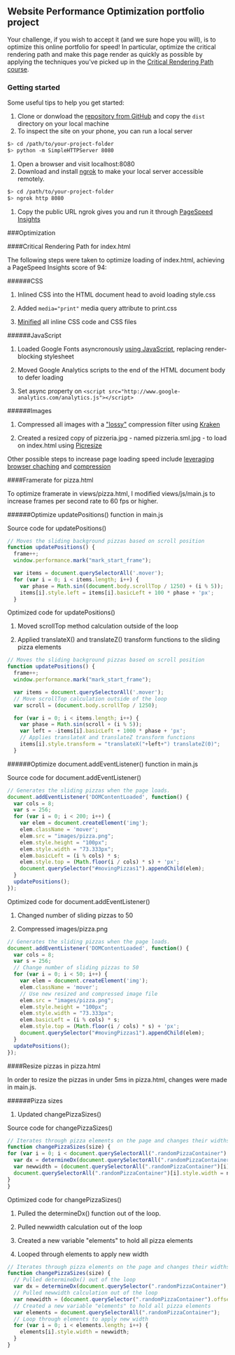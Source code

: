 ## Website Performance Optimization portfolio project

Your challenge, if you wish to accept it (and we sure hope you will), is to optimize this online portfolio for speed! In particular, optimize the critical rendering path and make this page render as quickly as possible by applying the techniques you've picked up in the [Critical Rendering Path course](https://www.udacity.com/course/ud884).

### Getting started

Some useful tips to help you get started:

1. Clone or donwload the [repository from GitHub](https://github.com/robertozanchi/website-optimization) and copy the ```dist``` directory on your local machine
1. To inspect the site on your phone, you can run a local server

  ```bash
  $> cd /path/to/your-project-folder
  $> python -m SimpleHTTPServer 8080
  ```

1. Open a browser and visit localhost:8080
1. Download and install [ngrok](https://ngrok.com/) to make your local server accessible remotely.

  ``` bash
  $> cd /path/to/your-project-folder
  $> ngrok http 8080
  ```

1. Copy the public URL ngrok gives you and run it through [PageSpeed Insights](https://developers.google.com/speed/pagespeed/insights/)

###Optimization

####Critical Rendering Path for index.html

The following steps were taken to optimize loading of index.html, achieving a PageSpeed Insights score of 94:

######CSS

1. Inlined CSS into the HTML document head to avoid loading style.css 

1. Added ```media="print"``` media query attribute to print.css

1. [Minified](http://www.cleancss.com/css-minify/) all inline CSS code and CSS files

######JavaScript

1. Loaded Google Fonts asyncronously [using JavaScript](https://www.lockedowndesign.com/load-google-fonts-asynchronously-for-page-speed/), replacing render-blocking stylesheet

1. Moved Google Analytics scripts to the end of the HTML document body to defer loading

1. Set async property on ```<script src="http://www.google-analytics.com/analytics.js"></script>```

######Images

1. Compressed all images with a ["lossy"](https://developers.google.com/web/fundamentals/performance/optimizing-content-efficiency/image-optimization#lossless-vs-lossy-image-compression) compression filter using [Kraken](https://kraken.io/web-interface)

1. Created a resized copy of pizzeria.jpg - named pizzeria.sml.jpg - to load on index.html using [Picresize](http://www.picresize.com/)

Other possible steps to increase page loading speed include [leveraging browser chaching](https://developers.google.com/speed/docs/insights/LeverageBrowserCaching) and [compression](https://developers.google.com/speed/docs/insights/EnableCompression)

####Framerate for pizza.html

To optimize framerate in views/pizza.html, I modified views/js/main.js to increase frames per second rate to 60 fps or higher.

######Optimize updatePositions() function in main.js

Source code for updatePositions()

```js
// Moves the sliding background pizzas based on scroll position
function updatePositions() {
  frame++;
  window.performance.mark("mark_start_frame");

  var items = document.querySelectorAll('.mover');
  for (var i = 0; i < items.length; i++) {
    var phase = Math.sin((document.body.scrollTop / 1250) + (i % 5));
    items[i].style.left = items[i].basicLeft + 100 * phase + 'px';
  }
```

Optimized code for updatePositions()

1. Moved scrollTop method calculation outside of the loop

1. Applied translateX() and translateZ() transform functions to the sliding pizza elements

```js
// Moves the sliding background pizzas based on scroll position
function updatePositions() {
  frame++;
  window.performance.mark("mark_start_frame");

  var items = document.querySelectorAll('.mover');
  // Move scrollTop calculation outside of the loop
  var scroll = (document.body.scrollTop / 1250);

  for (var i = 0; i < items.length; i++) {
    var phase = Math.sin(scroll + (i % 5));
    var left = -items[i].basicLeft + 1000 * phase + 'px';
    // Applies translateX and translateZ transform functions
    items[i].style.transform = "translateX("+left+") translateZ(0)";
  }
```

######Optimize document.addEventListener() function in main.js

Source code for document.addEventListener()

```js
// Generates the sliding pizzas when the page loads.
document.addEventListener('DOMContentLoaded', function() {
  var cols = 8;
  var s = 256;
  for (var i = 0; i < 200; i++) {
    var elem = document.createElement('img');
    elem.className = 'mover';
    elem.src = "images/pizza.png";
    elem.style.height = "100px";
    elem.style.width = "73.333px";
    elem.basicLeft = (i % cols) * s;
    elem.style.top = (Math.floor(i / cols) * s) + 'px';
    document.querySelector("#movingPizzas1").appendChild(elem);
  }
  updatePositions();
});
```

Optimized code for document.addEventListener()

1. Changed number of sliding pizzas to 50

1. Compressed images/pizza.png

```js
// Generates the sliding pizzas when the page loads.
document.addEventListener('DOMContentLoaded', function() {
  var cols = 8;
  var s = 256;
  // Change number of sliding pizzas to 50
  for (var i = 0; i < 50; i++) {
    var elem = document.createElement('img');
    elem.className = 'mover';
    // Use new resized and compressed image file
    elem.src = "images/pizza.png";
    elem.style.height = "100px";
    elem.style.width = "73.333px";
    elem.basicLeft = (i % cols) * s;
    elem.style.top = (Math.floor(i / cols) * s) + 'px';
    document.querySelector("#movingPizzas1").appendChild(elem);
  }
  updatePositions();
});
```

####Resize pizzas in pizza.html

In order to resize the pizzas in under 5ms in pizza.html, changes were made in main.js.

######Pizza sizes

1. Updated changePizzaSizes()

Source code for changePizzaSizes()

```js
// Iterates through pizza elements on the page and changes their widths
function changePizzaSizes(size) {
for (var i = 0; i < document.querySelectorAll(".randomPizzaContainer").length; i++) {
  var dx = determineDx(document.querySelectorAll(".randomPizzaContainer")[i], size);
  var newwidth = (document.querySelectorAll(".randomPizzaContainer")[i].offsetWidth + dx) + 'px';
  document.querySelectorAll(".randomPizzaContainer")[i].style.width = newwidth;
}
}
```

Optimized code for changePizzaSizes()

1. Pulled the determineDx() function out of the loop.

1. Pulled newwidth calculation out of the loop

1. Created a new variable "elements" to hold all pizza elements

1. Looped through elements to apply new width

```js
// Iterates through pizza elements on the page and changes their widths
function changePizzaSizes(size) {
  // Pulled determineDx() out of the loop
  var dx = determineDx(document.querySelector(".randomPizzaContainer"), size);
  // Pulled newwidth calculation out of the loop
  var newwidth = (document.querySelector(".randomPizzaContainer").offsetWidth + dx) + 'px';
  // Created a new variable "elements" to hold all pizza elements
  var elements = document.querySelectorAll(".randomPizzaContainer");
  // Loop through elements to apply new width
  for (var i = 0; i < elements.length; i++) {
    elements[i].style.width = newwidth;
  }
}
```